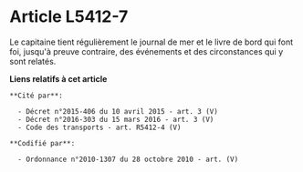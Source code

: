 # Article L5412-7

Le capitaine tient régulièrement le journal de mer et le livre de bord qui font foi, jusqu'à preuve contraire, des événements
et des circonstances qui y sont relatés.

**Liens relatifs à cet article**

	**Cité par**:

	  - Décret n°2015-406 du 10 avril 2015 - art. 3 (V)
	  - Décret n°2016-303 du 15 mars 2016 - art. 3 (V)
	  - Code des transports - art. R5412-4 (V)

	**Codifié par**:

	  - Ordonnance n°2010-1307 du 28 octobre 2010 - art. (V)
